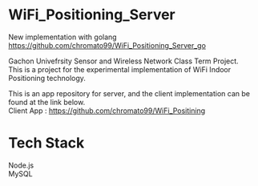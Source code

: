 # WiFi_Positioning_Server

New implementation with golang<br>
https://github.com/chromato99/WiFi_Positioning_Server_go

Gachon Univefrsity Sensor and Wireless Network Class Term Project.<br>
This is a project for the experimental implementation of WiFi Indoor Positioning technology.

This is an app repository for server, and the client implementation can be found at the link below.<br>
Client App : https://github.com/chromato99/WiFi_Positining 

# Tech Stack

Node.js<br>
MySQL
